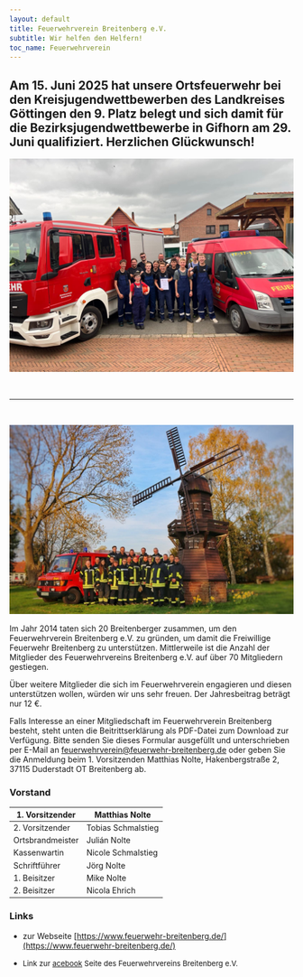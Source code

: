 ```yaml
---
layout: default
title: Feuerwehrverein Breitenberg e.V.
subtitle: Wir helfen den Helfern!
toc_name: Feuerwehrverein
---
```


## Am 15. Juni 2025 hat unsere Ortsfeuerwehr bei den Kreisjugendwettbewerben des Landkreises Göttingen den 9. Platz belegt und sich damit für die Bezirksjugendwettbewerbe in Gifhorn am 29. Juni qualifiziert. Herzlichen Glückwunsch!

<a href="#" class="image featured"><img src="images/jgfeuer-kkgoe-2025-06-15-9.platz.jpeg" alt="" /></a>



<br>
<hr>
<br>

<a href="#" class="image featured"><img src="images/Gruppenfoto_FFW.jpg" alt="" /></a>

Im Jahr 2014 taten sich 20 Breitenberger zusammen, um den Feuerwehrverein Breitenberg e.V. zu gründen, um damit die Freiwillige Feuerwehr Breitenberg zu unterstützen. Mittlerweile ist die Anzahl der Mitglieder des Feuerwehrvereins Breitenberg e.V. auf über 70 Mitgliedern gestiegen.

Über weitere Mitglieder die sich im Feuerwehrverein engagieren und diesen unterstützen wollen, würden wir uns sehr freuen. Der Jahresbeitrag beträgt nur 12 €.

Falls Interesse an einer Mitgliedschaft im Feuerwehrverein Breitenberg besteht, steht unten die Beitrittserklärung als PDF-Datei zum Download zur Verfügung. Bitte senden Sie dieses Formular ausgefüllt und unterschrieben per E-Mail an feuerwehrverein@feuerwehr-breitenberg.de oder geben Sie die Anmeldung beim 1. Vorsitzenden Matthias Nolte, Hakenbergstraße 2, 37115 Duderstadt OT Breitenberg ab.


### Vorstand

| 1. Vorsitzender  | Matthias Nolte     |
| ---------------- | ------------------ |
| 2. Vorsitzender  | Tobias Schmalstieg |
| Ortsbrandmeister | Julián Nolte       |
| Kassenwartin     | Nicole Schmalstieg |
| Schriftführer    | Jörg Nolte         |
| 1. Beisitzer     | Mike Nolte         |
| 2. Beisitzer     | Nicola Ehrich      |

### Links 

- zur Webseite [https://www.feuerwehr-breitenberg.de/](https://www.feuerwehr-breitenberg.de/)
- <p><font size="2">Link zur <a href="https://www.facebook.com/profile.php?id=100064547268537&locale=de_DE" class="icon brands fa-facebook-f">acebook</a> Seite des Feuerwehrvereins Breitenberg e.V.</font></p>